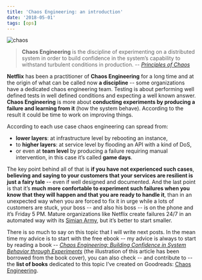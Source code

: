 ```yaml
---
title: 'Chaos Engineering: an introduction'
date: '2018-05-01'
tags: [ops]
---
```


![chaos](/post/chaos-engineering-an-introduction_files/chaos.png)

> **Chaos Engineering** is the discipline of experimenting on a distributed system in order to build confidence in the system’s capability to withstand turbulent conditions in production.
-- *[Principles of Chaos](http://principlesofchaos.org/)*

**Netflix** has been a practitioner of **Chaos Engineering** for a long time and at the origin of what can be called now **a discipline** -- some organizations have a dedicated chaos engineering team.
Testing is about performing well defined tests in well defined conditions and expecting a well known answer. **Chaos Engineering** is more about **conducting experiments by producing a failure and learning from it** (how the system behave). According to the result it could be time to work on improving things.

According to each use case chaos engineering can spread from:

* **lower layers**: at infrastructure level by rebooting an instance,
* to **higher layers**: at service level by flooding an API with a kind of DoS,
* or even at **team level** by producing a failure requiring manual intervention, in this case it’s called **game days**.

The key point behind all of that is **if you have not experienced such cases**, **believing and saying to your customers that your services are resilient is just a fairy tale** -- even if well designed and documented.
And the last point is that it’s **much more confortable to experiment such failures when you know that they will happen and that you are ready to handle it**, than in an unexpected way when you are forced to fix it in urge while a lots of customers are stuck, your boss -- and also his boss -- is on the phone and it’s Friday 5 PM. Mature organizations like Netflix create failures 24/7 in an automated way with its [Simian Army](https://medium.com/netflix-techblog/the-netflix-simian-army-16e57fbab116), but it’s better to start smaller.

There is so much to say on this topic that I will write next posts. In the mean time my advice is to start with the free ebook -- my advice is always to start by reading a book -- *[Chaos Engineering: Building Confidence in System Behavior through Experiments](http://www.oreilly.com/webops-perf/free/chaos-engineering.csp)* (the illustration of this article has been borrowed from the book cover), you can also check -- and contribute to -- the **list of books** dedicated to this topic I’ve created on Goodreads: [Chaos Engineering](https://www.goodreads.com/list/show/122960.Chaos_Engineering).
